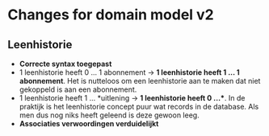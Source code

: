 # Changes for domain model v2

## Leenhistorie
- **Correcte syntax toegepast**
- 1 leenhistorie heeft 0 ... 1 abonnement -> **1 leenhistorie heeft 1 ... 1 abonnement**. Het is nutteloos om een leenhistorie
aan te maken dat niet gekoppeld is aan een abonnement.
- 1 leenhistorie heeft 1 ... \*uitlening -> **1 leenhistorie heeft 0 ...\***. In de praktijk is het leenhistorie concept
puur wat records in de database. Als men dus nog niks heeft geleend is deze gewoon leeg.
- **Associaties verwoordingen verduidelijkt**